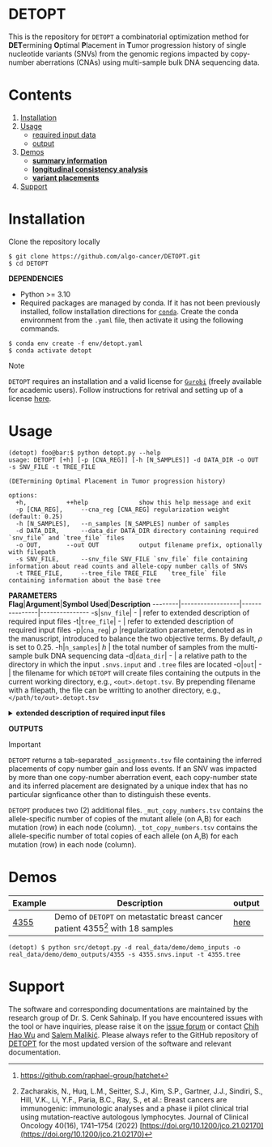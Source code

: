 # DETOPT
This is the repository for `DETOPT` a combinatorial optimization method for **DET**ermining **O**ptimal **P**lacement in **T**umor progression history of single nucleotide variants (SNVs) from the genomic regions impacted by copy-number aberrations (CNAs) using multi-sample bulk DNA sequencing data.

# Contents

  1. [Installation](#install)
  2. [Usage](#usage)
     * [required input data](#input)
     * [output](#output)
  3. [Demos](#demos)
     * [**summary information**](real_data/demo/README.md#Multi-region-longitudinal-bulk-DNA-sequenced-samples-from-metastatic-breast-cancer-(mBrCa)-patient)
     * [**longitudinal consistency analysis**](real_data/longitudinal_consistency)
     * [**variant placements**](real_data/variants_placements)
  4. [Support](#support)

<!---(real_data/demo/README.md#Longitudinal-consistency-of-base-tree-topology)--->
<!---(real_data/demo/README.md#Output-of-DETOPT-on-patient-4355-data)--->

<a name="install"></a>
# Installation
Clone the repository locally 
```console
$ git clone https://github.com/algo-cancer/DETOPT.git
$ cd DETOPT
```

**DEPENDENCIES** </br>
* Python >= 3.10
* Required packages are managed by conda. If it has not been previously installed, follow installation directions for [`conda`](https://conda.io/projects/conda/en/latest/user-guide/install/index.html). Create the conda environment from the `.yaml` file, then activate it using the following commands.
```console
$ conda env create -f env/detopt.yaml
$ conda activate detopt
```

> [!NOTE]
>`DETOPT` requires an installation and a valid license for [`Gurobi`](https://support.gurobi.com/hc/en-us/articles/360044290292-How-do-I-install-Gurobi-for-Python-) (freely available for academic users). Follow instructions for retrival and setting up of a license [here](https://support.gurobi.com/hc/en-us/articles/12872879801105).

<a name="usage"></a>
# Usage
```
(detopt) foo@bar:$ python detopt.py --help
usage: DETOPT [+h] [-p [CNA_REG]] [-h [N_SAMPLES]] -d DATA_DIR -o OUT -s SNV_FILE -t TREE_FILE

(DETermining Optimal Placement in Tumor progression history)

options:
  +h, 			++help            	show this help message and exit
  -p [CNA_REG], 	--cna_reg [CNA_REG]	regularization weight (default: 0.25)
  -h [N_SAMPLES], 	--n_samples [N_SAMPLES]	number of samples
  -d DATA_DIR, 		--data_dir DATA_DIR	directory containing required `snv_file` and `tree_file` files
  -o OUT, 		--out OUT     		output filename prefix, optionally with filepath
  -s SNV_FILE, 		--snv_file SNV_FILE	`snv_file` file containing information about read counts and allele-copy number calls of SNVs
  -t TREE_FILE, 	--tree_file TREE_FILE	`tree_file` file containing information about the base tree
```

<a name="input"></a>
**PARAMETERS** </br> 
  **Flag**|**Argument**|**Symbol Used**|**Description**
  --------|------------------|---------------|---------------
  -s|`snv_file`| - | refer to extended description of required input files 
  -t|`tree_file`| - | refer to extended description of required input files
  -p|`cna_reg`| *&rho;* |regularization parameter, denoted as in the manuscript, introduced to balance the two objective terms. By default, *&rho;* is set to 0.25.
  -h|`n_samples`| *h* | the total number of samples from the multi-sample bulk DNA sequencing data 
  -d|`data_dir`| - | a relative path to the directory in which the input `.snvs.input` and `.tree` files are located
  -o|`out`| - | the filename for which `DETOPT` will create files containing the outputs in the current working directory, e.g., `<out>.detopt.tsv`. By prepending filename with a filepath, the file can be writting to another directory, e.g., `</path/to/out>.detopt.tsv`
  
<a name="input"></a>
<details>
  <summary> <b> extended description of required input files </b> </summary> </br>

  `DETOPT` requires two (2) input files. The first contains the read counts and copy-number states (as obtained from HATCHet[^2], or any allele- and clone-specific copy-number caller) for each mutation, including both copy-number neutral and aberrant SNVs, in each sample. The second describes the base tree topology, constructed by the use of only copy-number neutral SNVs, with inferred sample node (subclone) frequencies.
  
**SNV file**. `--snv_file <SNV_FILE>` This file contains information for each SNV, the read counts mapping to the variant and reference alleles and the allele- and clone-specific copy number calls. `hatchetconvert.py` is provided for the conversion of a `.seg.ucn` file from HATCHet ([example](real_data/hatchet_output/best.seg.ucn)) and a mutation tab-separated `.tsv` file ([example](real_data/snv_data/snv_data.tsv)) into an input file for DETOPT with fields,

```
mut_index    sample    var_reads    ref_reads    normal_state    normal_prop    tumor1_state    tumor1_prop    tumor2_state    tumor2_prop
mut_1        sample_1  42           123          1|1             0.23           2|1             0.54           2|0             0.23  
```

* `mut_index`: unique mutation identifier 
* `sample`: unique sample identifier
* `var_reads`: number of reads mapping to the variant allele
* `ref_reads`: number of reads mapping to the reference allele
* `normal_state`: normal copy number state, '1|1'
* `normal_prop`: proportion of cells in the sample that have the `normal_state` copy number state
* `tumor_state`: aberrant copy number state, 'A|B' where A and B are number of copies of allele A and B, respectively. Values of A and B are not allele-specific.
* `tumor_prop`: proportion of cells in the sample that have the `tumor_state` copy number state

**Tree file**. `--tree_file <TREE_FILE>` This file contains information for each subclone, represented by a node in the base tree, the information for the following fields,
  
```
NODE_ID    PARENT_ID    MUTATIONS_AT_NODE    SAMPLE_IDS                 NODE_FREQUENCIES
0          1            mut_1, ..., mut_i    sample_1, ..., sample_j    f_1, ..., f_j 
```
     
* `NODE_ID`: `node` in the tree, representing a subclone
* `PARENT_ID`: parental node (also a subclone) of `node`
* `MUTATIONS_AT_NODE`: copy number neutral mutations assigned to `node`
* `SAMPLE_IDS`: list of samples in which `node` (subclone) is present
* `NODE_FREQUENCIES`: list of the inferred sample node (subclone) frequencies. For each sample in `SAMPLE_IDS`, the node (subclone) frequency is the fraction of all cells in a sample, including normal cells, that belong to that subclone.
</details>

<a name="output"></a>
**OUTPUTS**  </br>
> [!IMPORTANT]
>`DETOPT` returns a tab-separated `_assignments.tsv` file containing the inferred placements of copy number gain and loss events. If an SNV was impacted by more than one copy-number aberration event, each copy-number state and its inferred placement are designated by a unique index that has no particular signficance other than to distinguish these events.

`DETOPT` produces two (2) additional files. `_mut_copy_numbers.tsv` contains the allele-specific number of copies of the mutant allele (on A,B) for each mutation (row) in each node (column). `_tot_copy_numbers.tsv` contains the allele-specific number of total copies of each allele (on A,B) for each mutation (row) in each node (column). 

<a name="demos"></a>
# Demos

**Example**|**Description**|**output**
-----------|---------------|-----------
[4355](real_data/demo/README.md) |Demo of `DETOPT` on metastatic breast cancer patient 4355[^1] with 18 samples|[here](real_data/variants_placements)

<!---(real_data/demo/README.md#Output-of-DETOPT-on-patient-4355-data)--->

```console
(detopt) $ python src/detopt.py -d real_data/demo/demo_inputs -o real_data/demo/demo_outputs/4355 -s 4355.snvs.input -t 4355.tree
```

<a name="support"></a>
# Support
The software and corresponding documentations are maintained by the research group of Dr. S. Cenk Sahinalp. If you have encountered issues with the tool or have inquiries, please raise it on the [issue forum](https://github.com/algo-cancer/DETOPT/issues) or contact [Chih Hao Wu](mailto:chih.wu@nih.gov) and [Salem Malikić](mailto:salem.malikic@nih.gov). Please always refer to the GitHub repository of [DETOPT](https://github.com/algo-cancer/DETOPT) for the most updated version of the software and relevant documentation.

<!-- References -->
[^1]: Zacharakis, N., Huq, L.M., Seitter, S.J., Kim, S.P., Gartner, J.J., Sindiri, S., Hill, V.K., Li, Y.F., Paria, B.C., Ray, S., et al.: Breast cancers are immunogenic: immunologic analyses and a phase ii pilot clinical trial using mutation-reactive autologous lymphocytes. Journal of Clinical Oncology 40(16), 1741–1754 (2022) [https://doi.org/10.1200/jco.21.02170](https://doi.org/10.1200/jco.21.02170)
[^2]: https://github.com/raphael-group/hatchet
